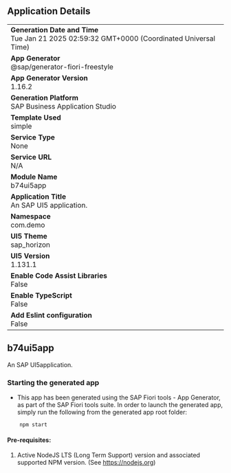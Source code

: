 ## Application Details
|               |
| ------------- |
|**Generation Date and Time**<br>Tue Jan 21 2025 02:59:32 GMT+0000 (Coordinated Universal Time)|
|**App Generator**<br>@sap/generator-fiori-freestyle|
|**App Generator Version**<br>1.16.2|
|**Generation Platform**<br>SAP Business Application Studio|
|**Template Used**<br>simple|
|**Service Type**<br>None|
|**Service URL**<br>N/A|
|**Module Name**<br>b74ui5app|
|**Application Title**<br>An SAP UI5 application.|
|**Namespace**<br>com.demo|
|**UI5 Theme**<br>sap_horizon|
|**UI5 Version**<br>1.131.1|
|**Enable Code Assist Libraries**<br>False|
|**Enable TypeScript**<br>False|
|**Add Eslint configuration**<br>False|

## b74ui5app

An SAP UI5application.

### Starting the generated app

-   This app has been generated using the SAP Fiori tools - App Generator, as part of the SAP Fiori tools suite.  In order to launch the generated app, simply run the following from the generated app root folder:

```
    npm start
```

#### Pre-requisites:

1. Active NodeJS LTS (Long Term Support) version and associated supported NPM version.  (See https://nodejs.org)



